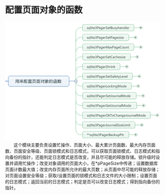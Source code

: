 # 配置页面对象的函数
<img src="lj10.png">
&nbsp;&nbsp;&nbsp;&nbsp;&nbsp;&nbsp;&nbsp;这个模块主要负责设置忙操作、页面大小、最大累计页面数、最大内存页面数、页面安全等级、页面锁模式和日志模式，可以获取页面锁模式、日志模式和指向备份的指针，还能判定日志模式是否改变，并且尽可能的释放存储。锁升级时设置并调用忙操作；改变对象调用的页面大小，在*pPageSize中传递；设置数据库页面计数最大值；改变内存页面所允许的最大页数；从页面中尽可能的释放存储；对页面设置安全等级；获取/设置页面的锁模式和日志文件的大小限制；设置页面的日志模式；返回当前的日志模式；判定是否可以改变日志模式；得到指向备份的指针。
